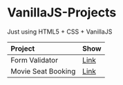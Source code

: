 # VanillaJS-Projects
Just using HTML5 + CSS + VanillaJS

|Project |Show|
|:---- |:----|
|Form Validator | [Link](https://dorogono.github.io/formValidaor/) |
|Movie Seat Booking | [Link](https://dorogono.github.io/booking/)|
